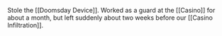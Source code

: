 Stole the [[Doomsday Device]]. Worked as a guard at the [[Casino]] for about a month, but left suddenly about two weeks before our [[Casino Infiltration]].